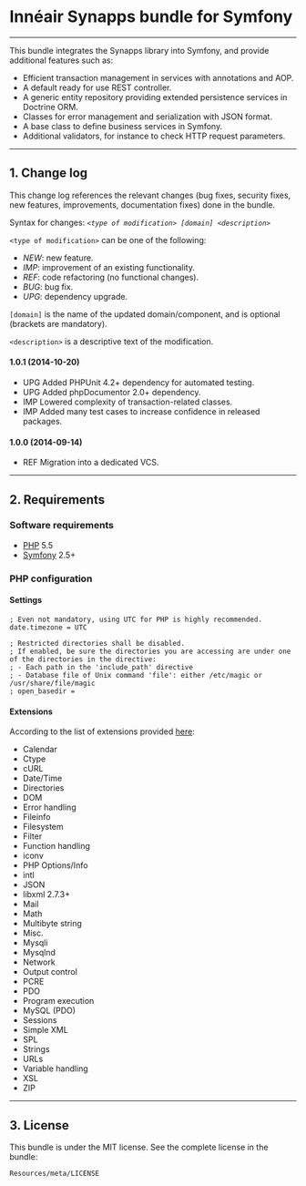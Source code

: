 # Innéair Synapps bundle for Symfony
------
This bundle integrates the Synapps library into Symfony, and provide additional features such as:

- Efficient transaction management in services with annotations and AOP.
- A default ready for use REST controller.
- A generic entity repository providing extended persistence services in Doctrine ORM.
- Classes for error management and serialization with JSON format.
- A base class to define business services in Symfony.
- Additional validators, for instance to check HTTP request parameters.

------
## 1. Change log
This change log references the relevant changes (bug fixes, security fixes, new features, improvements, documentation
fixes) done in the bundle.

Syntax for changes: _`<type of modification> [domain] <description>`_

`<type of modification>` can be one of the following:

- _NEW_: new feature.
- _IMP_: improvement of an existing functionality.
- _REF_: code refactoring (no functional changes).
- _BUG_: bug fix.
- _UPG_: dependency upgrade.

`[domain]` is the name of the updated domain/component, and is optional (brackets are mandatory).

`<description>` is a descriptive text of the modification. 

#### 1.0.1 (2014-10-20)

- UPG Added PHPUnit 4.2+ dependency for automated testing.
- UPG Added phpDocumentor 2.0+ dependency.
- IMP Lowered complexity of transaction-related classes.
- IMP Added many test cases to increase confidence in released packages.

#### 1.0.0 (2014-09-14)

 * REF Migration into a dedicated VCS.

------
## 2. Requirements
### Software requirements
- [PHP](http://www.php.net/) 5.5
- [Symfony](http://www.symfony.com/) 2.5+

### PHP configuration
#### Settings
    ; Even not mandatory, using UTC for PHP is highly recommended.
    date.timezone = UTC

    ; Restricted directories shall be disabled.
    ; If enabled, be sure the directories you are accessing are under one of the directories in the directive:
    ; - Each path in the 'include_path' directive
    ; - Database file of Unix command 'file': either /etc/magic or /usr/share/file/magic
    ; open_basedir =

#### Extensions
According to the list of extensions provided [here](http://php.net/manual/en/extensions.alphabetical.php):

- Calendar
- Ctype
- cURL
- Date/Time
- Directories
- DOM
- Error handling
- Fileinfo
- Filesystem
- Filter
- Function handling
- iconv
- PHP Options/Info
- intl
- JSON
- libxml 2.7.3+
- Mail
- Math
- Multibyte string
- Misc.
- Mysqli
- Mysqlnd
- Network
- Output control
- PCRE
- PDO
- Program execution
- MySQL (PDO)
- Sessions
- Simple XML
- SPL
- Strings
- URLs
- Variable handling
- XSL
- ZIP

-------
## 3. License
This bundle is under the MIT license. See the complete license in the bundle:

    Resources/meta/LICENSE

